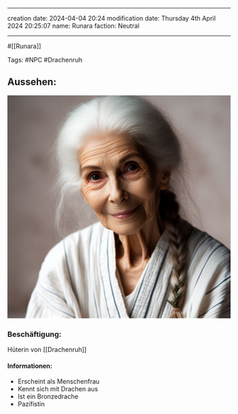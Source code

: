 
--- 
creation date: 2024-04-04 20:24 
modification date: Thursday 4th April 2024 20:25:07 
name: Runara
faction: Neutral

--- 

#[[Runara]]

Tags: #NPC #Drachenruh

## Aussehen:
![](../assets/images/Runara.png)

### Beschäftigung:
Hüterin von [[Drachenruh]]

#### Informationen:
- Erscheint als Menschenfrau
- Kennt sich mit Drachen aus
- Ist ein Bronzedrache
- Pazifistin
